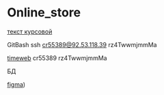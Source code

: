 # Online_store

[текст курсовой](https://docs.google.com/document/d/113Q1plDBq8wdOCubzNvRRfGeSNGpSyd6oOHiLV3b9pI/edit?usp=sharing)

GitBash
ssh cr55389@92.53.118.39
rz4TwwmjmmMa

[timeweb](https://hosting.timeweb.ru/mysql)
cr55389
rz4TwwmjmmMa

БД

[figma](https://www.figma.com/file/djqwbTfjXLqYx043cbXr7t/Furniking?type=design&node-id=0-1&mode=design&t=effTuV5LF8TYYl3s-0))
